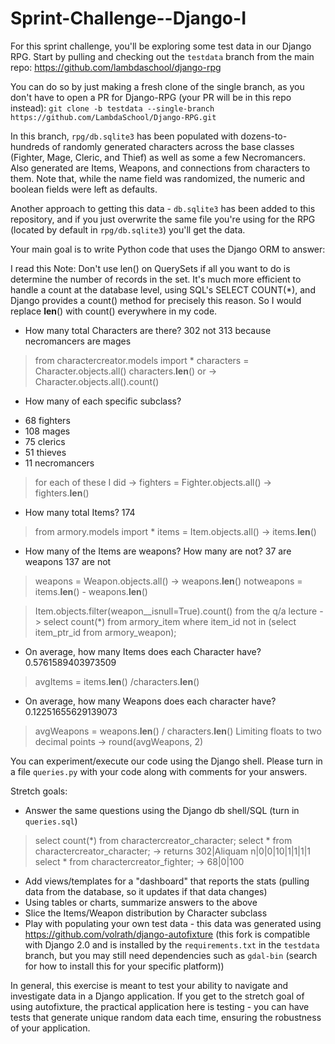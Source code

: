 # Sprint-Challenge--Django-I

For this sprint challenge, you'll be exploring some test data in our Django RPG.
Start by pulling and checking out the `testdata` branch from the main repo:
https://github.com/lambdaschool/django-rpg

You can do so by just making a fresh clone of the single branch, as you don't
have to open a PR for Django-RPG (your PR will be in this repo instead):
`git clone -b testdata --single-branch https://github.com/LambdaSchool/Django-RPG.git`

In this branch, `rpg/db.sqlite3` has been populated with dozens-to-hundreds of
randomly generated characters across the base classes (Fighter, Mage, Cleric,
and Thief) as well as some a few Necromancers. Also generated are Items,
Weapons, and connections from characters to them. Note that, while the name
field was randomized, the numeric and boolean fields were left as defaults.

Another approach to getting this data - `db.sqlite3` has been added to this
repository, and if you just overwrite the same file you're using for the RPG
(located by default in `rpg/db.sqlite3`) you'll get the data.

Your main goal is to write Python code that uses the Django ORM to answer:

I read this Note: Don't use len() on QuerySets if all you want to do is determine the number of records in the set. It's much more efficient to handle a count at the database level, using SQL's SELECT COUNT(*), and Django provides a count() method for precisely this reason. So I would replace __len__() with count() everywhere in my code.

- How many total Characters are there? 302 not 313 because necromancers are mages
> from charactercreator.models import *
> characters = Character.objects.all()
> characters.__len__()
> or -> Character.objects.all().count()
- How many of each specific subclass?
* 68 fighters
* 108 mages
* 75 clerics
* 51 thieves
* 11 necromancers
> for each of these I did -> fighters = Fighter.objects.all() -> fighters.__len__()
- How many total Items? 174
> from armory.models import *
> items = Item.objects.all() -> items.__len__()
- How many of the Items are weapons? How many are not? 37 are weapons 137 are not
> weapons = Weapon.objects.all() -> weapons.__len__()
> notweapons = items.__len__() - weapons.__len__()

> Item.objects.filter(weapon__isnull=True).count()
> from the q/a lecture -> select count(*) from armory_item where item_id not in (select item_ptr_id from armory_weapon);

- On average, how many Items does each Character have? 0.5761589403973509
> avgItems = items.__len__() /characters.__len__()
- On average, how many Weapons does each character have? 0.12251655629139073
> avgWeapons = weapons.__len__() / characters.__len__()
> Limiting floats to two decimal points -> round(avgWeapons, 2)

You can experiment/execute our code using the Django shell. Please turn in a
file `queries.py` with your code along with comments for your answers.

Stretch goals:

- Answer the same questions using the Django db shell/SQL (turn in `queries.sql`)
> select count(*) from charactercreator_character;
> select * from charactercreator_character; -> returns 302|Aliquam n|0|0|10|1|1|1|1
> select * from charactercreator_fighter; -> 68|0|100
- Add views/templates for a "dashboard" that reports the stats (pulling data
from the database, so it updates if that data changes)
- Using tables or charts, summarize answers to the above
- Slice the Items/Weapon distribution by Character subclass
- Play with populating your own test data - this data was generated using
https://github.com/volrath/django-autofixture (this fork is compatible with
Django 2.0 and is installed by the `requirements.txt` in the `testdata` branch,
but you may still need dependencies such as `gdal-bin` (search for how to
install this for your specific platform))

In general, this exercise is meant to test your ability to navigate and
investigate data in a Django application. If you get to the stretch goal of
using autofixture, the practical application here is testing - you can have
tests that generate unique random data each time, ensuring the robustness of
your application.
